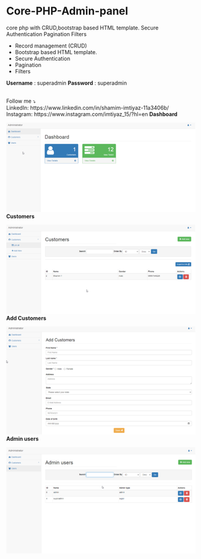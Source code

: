 # Core-PHP-Admin-panel
core php with CRUD,bootstrap based HTML template. Secure Authentication Pagination Filters
<ul>
<li>Record management (CRUD)</li>
<li>Bootstrap based HTML template.</li>
<li>Secure Authentication</li>
<li>Pagination</li>
<li>Filters</li>
  </ul>
  
 <b>Username</b> : superadmin <b>Password</b> : superadmin

<br>
Follow me ⤵️
<br>
LinkedIn: https://www.linkedin.com/in/shamim-imtiyaz-11a3406b/
<br>
Instagram: https://www.instagram.com/imtiyaz_15/?hl=en
<b>Dashboard</b><br>

![](dash.png)
<b>Customers</b><br>

![](customers.png)
<b>Add Customers</b><br>

![](add.png)
<b>Admin users</b><br>

![](user.png)

